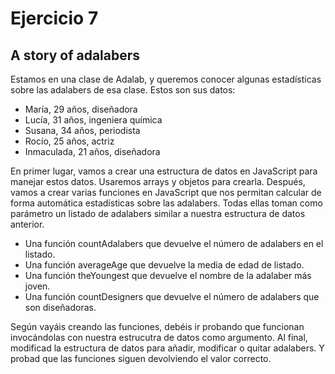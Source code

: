 # Ejercicio 7

## A story of adalabers

Estamos en una clase de Adalab, y queremos conocer algunas estadísticas sobre las adalabers de esa clase. Estos son sus datos:

- María, 29 años, diseñadora
- Lucía, 31 años, ingeniera química
- Susana, 34 años, periodista
- Rocío, 25 años, actriz
- Inmaculada, 21 años, diseñadora

En primer lugar, vamos a crear una estructura de datos en JavaScript para manejar estos datos. Usaremos arrays y objetos para crearla.
Después, vamos a crear varias funciones en JavaScript que nos permitan calcular de forma automática estadísticas sobre las adalabers. Todas ellas toman como parámetro un listado de adalabers similar a nuestra estructura de datos anterior.

- Una función countAdalabers que devuelve el número de adalabers en el listado.
- Una función averageAge que devuelve la media de edad de listado.
- Una función theYoungest que devuelve el nombre de la adalaber más joven.
- Una función countDesigners que devuelve el número de adalabers que son diseñadoras.

Según vayáis creando las funciones, debéis ir probando que funcionan invocándolas con nuestra estrucutra de datos como argumento. Al final, modificad la estructura de datos para añadir, modificar o quitar adalabers. Y probad que las funciones siguen devolviendo el valor correcto.
